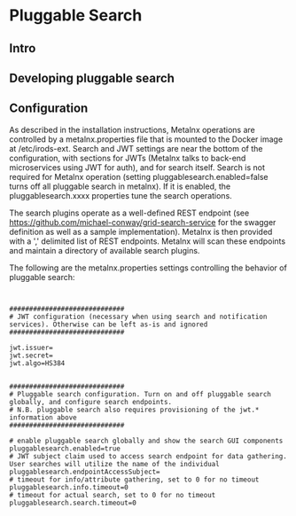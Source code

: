 # Pluggable Search

## Intro





## Developing pluggable search








## Configuration

As described in the installation instructions, Metalnx operations are controlled by a metalnx.properties file that is mounted to the Docker image at /etc/irods-ext. Search and JWT settings are near the bottom of the configuration, with sections for JWTs (Metalnx talks to back-end microservices using JWT for auth), and for search itself. Search is not required for Metalnx operation (setting pluggablesearch.enabled=false turns off all pluggable search in metalnx). If it is enabled, the pluggablesearch.xxxx properties tune the search operations.

The search plugins operate as a well-defined REST endpoint (see https://github.com/michael-conway/grid-search-service for the swagger definition as well as a sample implementation). Metalnx is then provided with a ',' delimited list of REST endpoints. Metalnx will scan these endpoints and maintain a directory of available search plugins. 

The following are the metalnx.properties settings controlling the behavior of pluggable search:

```


#############################
# JWT configuration (necessary when using search and notification services). Otherwise can be left as-is and ignored
#############################

jwt.issuer=
jwt.secret=
jwt.algo=HS384


#############################
# Pluggable search configuration. Turn on and off pluggable search globally, and configure search endpoints.
# N.B. pluggable search also requires provisioning of the jwt.* information above 
#############################

# enable pluggable search globally and show the search GUI components
pluggablesearch.enabled=true
# JWT subject claim used to access search endpoint for data gathering. User searches will utilize the name of the individual
pluggablesearch.endpointAccessSubject=
# timeout for info/attribute gathering, set to 0 for no timeout
pluggablesearch.info.timeout=0
# timeout for actual search, set to 0 for no timeout
pluggablesearch.search.timeout=0


```





